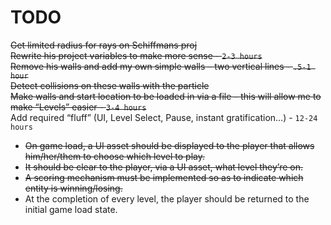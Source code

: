 # TODO
~~Get limited radius for rays on Schiffmans proj~~  
~~Rewrite his project variables to make more sense - `2-3 hours`~~  
~~Remove his walls and add my own simple walls – two vertical lines - `.5-1 hour`~~  
~~Detect collisions on these walls with the particle~~  
~~Make walls and start location to be loaded in via a file – this will allow me to make “Levels” easier - `3-4 hours`~~  
Add required “fluff” (UI, Level Select, Pause, instant gratification…) - `12-24 hours`  
 - ~~On game load, a UI asset should be displayed to the player that allows him/her/them to choose which level to play.~~
 - ~~It should be clear to the player, via a UI asset, what level they’re on.~~
 - ~~A scoring mechanism must be implemented so as to indicate which entity is winning/losing.~~
 - At the completion of every level, the player should be returned to the initial game load state.
